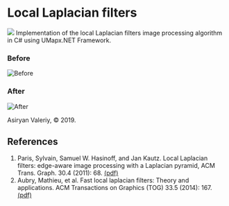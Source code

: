 # Local Laplacian filters
![](https://github.com/asiryan/Local-Laplacian-filters/blob/master/examples/LLf_preview.jpg)
Implementation of the local Laplacian filters image processing algorithm in C# using UMapx.NET Framework.

### Before
![Before](https://github.com/asiryan/Local-Laplacian-filters/blob/master/examples/before.jpg)
### After
![After](https://github.com/asiryan/Local-Laplacian-filters/blob/master/examples/after.jpg)

Asiryan Valeriy, © 2019.

## References
1. Paris, Sylvain, Samuel W. Hasinoff, and Jan Kautz. Local Laplacian filters: edge-aware image processing with a Laplacian pyramid, ACM Trans. Graph. 30.4 (2011): 68. [(pdf)](https://people.csail.mit.edu/sparis/publi/2011/siggraph/Paris_11_Local_Laplacian_Filters_lowres.pdf)
2. Aubry, Mathieu, et al. Fast local laplacian filters: Theory and applications. ACM Transactions on Graphics (TOG) 33.5 (2014): 167. [(pdf)](https://www.researchgate.net/publication/281950861_Fast_Local_Laplacian_Filters_Theory_and_Applications)
